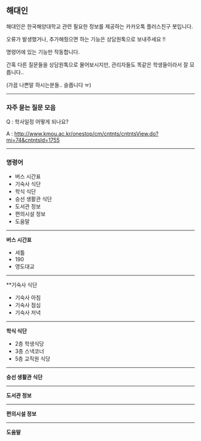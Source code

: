 ## **해대인**
해대인은 한국해양대학교 관련 필요한 정보를 제공하는 카카오톡 플러스친구 봇입니다.

오류가 발생했거나, 추가해줬으면 하는 기능은 상담원톡으로 보내주세요 !!

명령어에 있는 기능만 작동합니다.

간혹 다른 질문들을 상담원톡으로 물어보시지만, 관리자들도 똑같은 학생들이라서 잘 모릅니다..

(가끔 나쁜말 하시는분들.. 슬픕니다 ㅠ)

---

### 자주 묻는 질문 모음

Q : 학사일정 어떻게 되나요?

A : http://www.kmou.ac.kr/onestop/cm/cntnts/cntntsView.do?mi=74&cntntsId=1755

---

### 명령어

* 버스 시간표
* 기숙사 식단
* 학식 식단
* 승선 생활관 식단
* 도서관 정보
* 편의시설 정보
* 도움말

---

**버스 시간표**

* 셔틀
* 190
* 영도대교

---

**기숙사 식단

* 기숙사 아침
* 기숙사 점심
* 기숙사 저녁

---

**학식 식단**

* 2층 학생식당
* 3층 스낵코너
* 5층 교직원 식당

---

**승선 생활관 식단**

---

**도서관 정보**

---

**편의시설 정보**

---

**도움말**